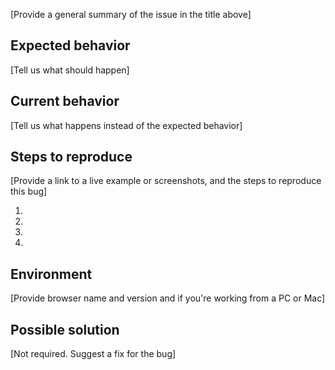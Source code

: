 [Provide a general summary of the issue in the title above]

## Expected behavior

[Tell us what should happen]

## Current behavior

[Tell us what happens instead of the expected behavior]

## Steps to reproduce

[Provide a link to a live example or screenshots, and the steps to reproduce this bug]

1.
2.
3.
4.

## Environment

[Provide browser name and version and if you're working from a PC or Mac]

## Possible solution

[Not required. Suggest a fix for the bug]
